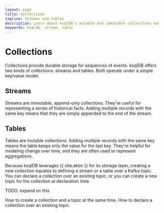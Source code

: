 ```yaml
---
layout: page
title: Collections
tagline: Streams and tables
description: Learn about ksqlDB's mutable and immutable collections named tables and streams 
keywords: ksqldb, stream, table
---
```


Collections
===========

Collections provide durable storage for sequences of events. ksqlDB offers
two kinds of collections: streams and tables. Both operate under a simple
key/value model.

Streams
-------

Streams are immutable, append-only collections. They're useful for representing
a series of historical facts. Adding multiple records with the same key means
that they are simply appended to the end of the stream.

Tables
------

Tables are mutable collections. Adding multiple records with the same key means
the table keeps only the value for the last key. They're helpful for modeling
change over time, and they are often used to represent aggregations.


Because ksqlDB leverages {{ site.aktm }} for its storage layer, creating a new
collection equates to defining a stream or a table over a Kafka topic. You can
declare a collection over an existing topic, or you can create a new topic for
the collection at declaration time.

TODO: expand on this

How to create a collection and a topic at the same time.
How to declare a collection over an existing topic.

